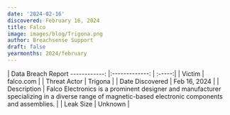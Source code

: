 ```yaml
---
date: '2024-02-16'
discovered: February 16, 2024
title: Falco
image: images/blog/Trigona.png
author: Breachsense Support
draft: false
yearmonths: 2024/february
---
```



| Data Breach Report
------------:     |:-------------:    | :-----:|
| Victim      | falco.com      | 
| Threat Actor      | Trigona      | 
| Date Discovered      | Feb 16, 2024      | 
| Description      | Falco Electronics is a prominent designer and manufacturer specializing in a diverse range of magnetic-based electronic components and assemblies.      | 
| Leak Size      | Unknown      | 

